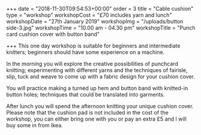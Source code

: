 +++
date = "2018-11-30T09:54:53+00:00"
order = 3
title = "Cable cushion"
type = "workshop"
workshopCost = "£70 includes yarn and lunch"
workshopDate = "27th January 2019"
workshopImg = "/uploads/button side-3.jpg"
workshopTime = "10.00 am - 04.30 pm"
workshopTitle = "Punch card cushion cover with button band"

+++
This one day workshop is suitable for beginners and intermediate knitters; beginners should have some experience on a machine.

In the morning you will explore the creative possibilities of punchcard knitting; experimenting with different yarns and the techniques of fairisle, slip, tuck and weave to come up with a fabric design for your cushion cover.

You will practice making a turned up hem and button band with knitted-in button holes; techniques that could be translated into garments.

After lunch you will spend the afternoon knitting your unique cushion cover. Please note that the cushion pad is not included in the cost of the workshop, you can either bring one with you or pay an extra £5 and I will buy some in from Ikea.